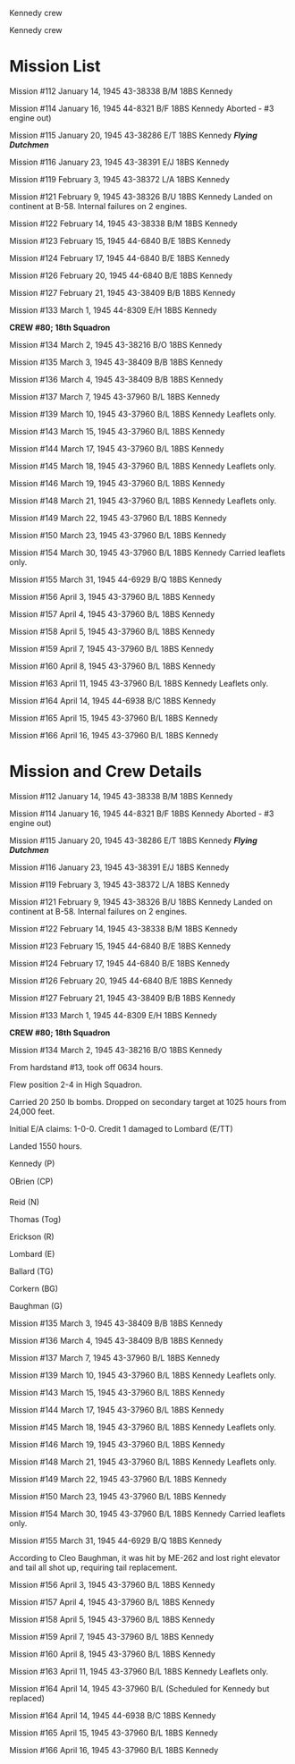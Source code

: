 





Kennedy crew






 




Kennedy crew

# Mission List

Mission #112 January 14, 1945 43-38338 B/M 18BS Kennedy

Mission #114 January 16, 1945 44-8321 B/F 18BS
Kennedy Aborted \- #3 engine
out)

Mission #115 January 20, 1945 43-38286 E/T 18BS Kennedy ***Flying
Dutchmen***

Mission #116 January 23, 1945 43-38391 E/J 18BS
Kennedy

Mission #119 February 3, 1945 43-38372 L/A 18BS Kennedy

Mission #121 February 9, 1945 43-38326 B/U 18BS
Kennedy Landed on continent at B-58. Internal
failures on 2 engines.

Mission #122 February 14, 1945 43-38338 B/M 18BS Kennedy

Mission #123 February 15, 1945 44-6840 B/E 18BS Kennedy

Mission #124 February 17, 1945 44-6840 B/E 18BS Kennedy

Mission #126 February 20, 1945 44-6840 B/E 18BS Kennedy

Mission #127 February 21, 1945 43-38409 B/B 18BS Kennedy

Mission #133 March 1, 1945 44-8309 E/H 18BS Kennedy

**CREW #80; 18th Squadron**

Mission #134 March 2, 1945 43-38216 B/O 18BS Kennedy

Mission #135 March 3, 1945 43-38409 B/B 18BS Kennedy

Mission #136 March 4, 1945 43-38409 B/B 18BS Kennedy

Mission #137 March 7, 1945 43-37960 B/L 18BS Kennedy

Mission #139 March 10, 1945 43-37960 B/L 18BS Kennedy
Leaflets only.

Mission #143 March 15, 1945 43-37960 B/L 18BS Kennedy

Mission #144 March 17, 1945 43-37960 B/L 18BS Kennedy

Mission #145 March 18, 1945 43-37960 B/L 18BS Kennedy
Leaflets only.

Mission #146 March 19, 1945 43-37960 B/L 18BS Kennedy

Mission #148 March 21, 1945 43-37960 B/L 18BS
Kennedy Leaflets only.

Mission #149 March 22, 1945 43-37960 B/L 18BS Kennedy

Mission #150 March 23, 1945 43-37960 B/L 18BS Kennedy

Mission #154 March 30, 1945 43-37960 B/L 18BS
Kennedy Carried leaflets only.

Mission #155 March 31, 1945 44-6929 B/Q 18BS Kennedy

Mission #156 April 3, 1945 43-37960 B/L 18BS Kennedy

Mission #157 April 4, 1945 43-37960 B/L 18BS Kennedy

Mission #158 April 5, 1945 43-37960 B/L 18BS Kennedy

Mission #159 April 7, 1945 43-37960 B/L 18BS Kennedy

Mission #160 April 8, 1945 43-37960 B/L 18BS Kennedy

Mission #163 April 11, 1945 43-37960 B/L 18BS
Kennedy
Leaflets only.

Mission #164 April 14, 1945 44-6938 B/C 18BS Kennedy

Mission #165 April 15, 1945 43-37960 B/L 18BS Kennedy

Mission #166 April 16, 1945 43-37960 B/L 18BS Kennedy

# Mission and Crew Details

Mission #112 January 14, 1945 43-38338 B/M 18BS Kennedy

Mission #114 January 16, 1945 44-8321 B/F 18BS
Kennedy Aborted \- #3 engine
out)

Mission #115 January 20, 1945 43-38286 E/T 18BS Kennedy ***Flying
Dutchmen***

Mission #116 January 23, 1945 43-38391 E/J 18BS
Kennedy

Mission #119 February 3, 1945 43-38372 L/A 18BS Kennedy

Mission #121 February 9, 1945 43-38326 B/U 18BS
Kennedy Landed on continent at B-58. Internal
failures on 2 engines.

Mission #122 February 14, 1945 43-38338 B/M 18BS Kennedy

Mission #123 February 15, 1945 44-6840 B/E 18BS Kennedy

Mission #124 February 17, 1945 44-6840 B/E 18BS Kennedy

Mission #126 February 20, 1945 44-6840 B/E 18BS Kennedy

Mission #127 February 21, 1945 43-38409 B/B 18BS Kennedy

Mission #133 March 1, 1945 44-8309 E/H 18BS Kennedy

**CREW #80; 18th Squadron**

Mission #134 March 2, 1945 43-38216 B/O 18BS Kennedy

From hardstand #13, took off 0634 hours.

Flew position 2-4 in High Squadron.

Carried 20 250 lb bombs. Dropped on secondary target at 1025
hours from 24,000 feet.

Initial E/A claims: 1-0-0. Credit 1 damaged to Lombard
(E/TT)

Landed 1550 hours.

Kennedy (P)

OBrien (CP)

Reid (N)

Thomas (Tog)

Erickson (R)

Lombard (E)

Ballard (TG)

Corkern (BG)

Baughman (G)

Mission #135 March 3, 1945 43-38409 B/B 18BS Kennedy

Mission #136 March 4, 1945 43-38409 B/B 18BS Kennedy

Mission #137 March 7, 1945 43-37960 B/L 18BS Kennedy

Mission #139 March 10, 1945 43-37960 B/L 18BS Kennedy
Leaflets only.

Mission #143 March 15, 1945 43-37960 B/L 18BS Kennedy

Mission #144 March 17, 1945 43-37960 B/L 18BS Kennedy

Mission #145 March 18, 1945 43-37960 B/L 18BS Kennedy
Leaflets only.

Mission #146 March 19, 1945 43-37960 B/L 18BS Kennedy

Mission #148 March 21, 1945 43-37960 B/L 18BS
Kennedy Leaflets only.

Mission #149 March 22, 1945 43-37960 B/L 18BS Kennedy

Mission #150 March 23, 1945 43-37960 B/L 18BS Kennedy

Mission #154 March 30, 1945 43-37960 B/L 18BS
Kennedy Carried leaflets only.

Mission #155 March 31, 1945 44-6929 B/Q 18BS Kennedy

According to Cleo Baughman, it was hit by ME-262 and lost
right elevator and tail all shot up, requiring tail replacement.

Mission #156 April 3, 1945 43-37960 B/L 18BS Kennedy

Mission #157 April 4, 1945 43-37960 B/L 18BS Kennedy

Mission #158 April 5, 1945 43-37960 B/L 18BS Kennedy

Mission #159 April 7, 1945 43-37960 B/L 18BS Kennedy

Mission #160 April 8, 1945 43-37960 B/L 18BS Kennedy

Mission #163 April 11, 1945 43-37960 B/L 18BS
Kennedy
Leaflets only.

Mission #164 April 14, 1945 43-37960 B/L (Scheduled for
Kennedy but replaced)

Mission #164 April 14, 1945 44-6938 B/C 18BS Kennedy

Mission #165 April 15, 1945 43-37960 B/L 18BS Kennedy

Mission #166 April 16, 1945 43-37960 B/L 18BS Kennedy




